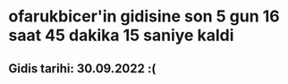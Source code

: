 # ofarukbicer'in gidisine son 5 gun 16 saat 45 dakika 15 saniye kaldi

## Gidis tarihi: 30.09.2022 :(
